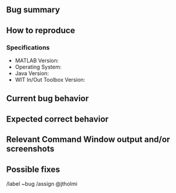 ## Bug summary

<!-- Summarize clearly and concisely the problem. -->

## How to reproduce

<!-- Provide steps or minimal `example code` (with attachments) to reproduce the issue. -->

### Specifications

<!-- Run `ver('wit_io');` and fill-in the following specifications. -->
- MATLAB Version: <!-- Replace with the matching line. -->
- Operating System: <!-- Replace with the matching line. -->
- Java Version: <!-- Replace with the matching line. -->
- WIT In/Out Toolbox Version: <!-- Paste here A.B.C.D of the matching line. -->

## Current bug behavior

<!-- Describe what happened in detail. -->

## Expected correct behavior

<!-- Describe what should be expected in detail. -->

## Relevant Command Window output and/or screenshots

<!-- Use code blocks (```) to format the pasted warnings/errors and code. -->

## Possible fixes

<!-- Share if you have already pinpointed the cause. -->

/label ~bug
/assign @jtholmi
